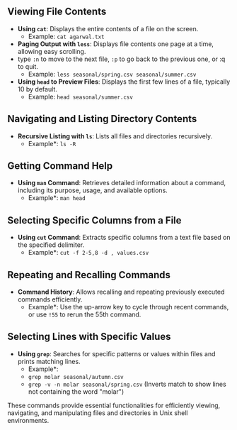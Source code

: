 ## Viewing File Contents
- **Using `cat`**: Displays the entire contents of a file on the screen.
  - Example: `cat agarwal.txt`
- **Paging Output with `less`**: Displays file contents one page at a time, allowing easy scrolling.
- type `:n` to move to the next file, `:p` to go back to the previous one, or :q to quit.
  - Example: `less seasonal/spring.csv seasonal/summer.csv`
- **Using `head` to Preview Files**: Displays the first few lines of a file, typically 10 by default.
  - Example: `head seasonal/summer.csv`

## Navigating and Listing Directory Contents
- **Recursive Listing with `ls`**: Lists all files and directories recursively.
  - Example*: `ls -R`

## Getting Command Help
- **Using `man` Command**: Retrieves detailed information about a command, including its purpose, usage, and available options.
  - Example*: `man head`

## Selecting Specific Columns from a File
- **Using `cut` Command**: Extracts specific columns from a text file based on the specified delimiter.
  - Example*: `cut -f 2-5,8 -d , values.csv`

## Repeating and Recalling Commands
- **Command History**: Allows recalling and repeating previously executed commands efficiently.
  - Example*: Use the up-arrow key to cycle through recent commands, or use `!55` to rerun the 55th command.

## Selecting Lines with Specific Values
- **Using `grep`**: Searches for specific patterns or values within files and prints matching lines.
  - Example*:
  - `grep molar seasonal/autumn.csv`
  - `grep -v -n molar seasonal/spring.csv` (Inverts match to show lines not containing the word "molar")

These commands provide essential functionalities for efficiently viewing, navigating, and manipulating files and directories in Unix shell environments.

